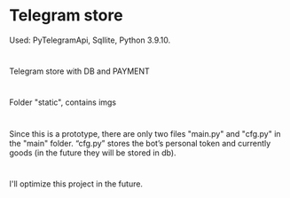 # Telegram store
Used: PyTelegramApi, Sqllite, Python 3.9.10.
#
Telegram store with DB and PAYMENT
#
Folder "static", contains imgs
#
Since this is a prototype, there are only two files "main.py" and "cfg.py" in the "main" folder.
“cfg.py” stores the bot’s personal token and currently goods (in the future they will be stored in db).
#
I'll optimize this project in the future.
